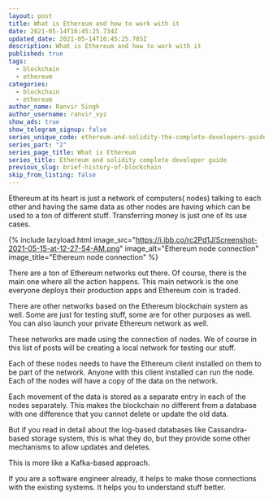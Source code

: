 ```yaml
---
layout: post
title: What is Ethereum and how to work with it
date: 2021-05-14T16:45:25.734Z
updated_date: 2021-05-14T16:45:25.785Z
description: What is Ethereum and how to work with it
published: true
tags:
  - blockchain
  - ethereum
categories:
  - blockchain
  - ethereum
author_name: Ranvir Singh
author_username: ranvir_xyz
show_ads: true
show_telegram_signup: false
series_unique_code: ethereum-and-solidity-the-complete-developers-guide
series_part: "2"
series_page_title: What is Ethereum
series_title: Ethereum and solidity complete developer guide
previous_slug: brief-history-of-blockchain
skip_from_listing: false
---
```

Ethereum at its heart is just a network of computers( nodes) talking to each other and having the same data as other nodes are having which can be used to a ton of different stuff. Transferring money is just one of its use cases.

{% include lazyload.html image_src="https://i.ibb.co/rc2Pd1J/Screenshot-2021-05-15-at-12-27-54-AM.png" image_alt="Ethereum node connection" image_title="Ethereum node connection" %}

There are a ton of Ethereum networks out there. Of course, there is the main one where all the action happens. This main network is the one everyone deploys their production apps and Ethereum coin is traded.

There are other networks based on the Ethereum blockchain system as well. Some are just for testing stuff, some are for other purposes as well. You can also launch your private Ethereum network as well.

These networks are made using the connection of nodes. We of course in this list of posts will be creating a local network for testing our stuff.

Each of these nodes needs to have the Ethereum client installed on them to be part of the network. Anyone with this client installed can run the node. Each of the nodes will have a copy of the data on the network.

Each movement of the data is stored as a separate entry in each of the nodes separately. This makes the blockchain no different from a database with one difference that you cannot delete or update the old data.

But if you read in detail about the log-based databases like Cassandra-based storage system, this is what they do, but they provide some other mechanisms to allow updates and deletes.

This is more like a Kafka-based approach.

If you are a software engineer already, it helps to make those connections with the existing systems. It helps you to understand stuff better.